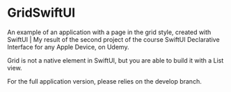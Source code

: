 # GridSwiftUI
An example of an application with a page in the grid style, created with SwiftUI | My result of the second project of the course SwiftUI Declarative Interface for any Apple Device, on Udemy.

Grid is not a native element in SwiftUI, but you are able to build it with a List view.

For the full application version, please relies on the develop branch.
